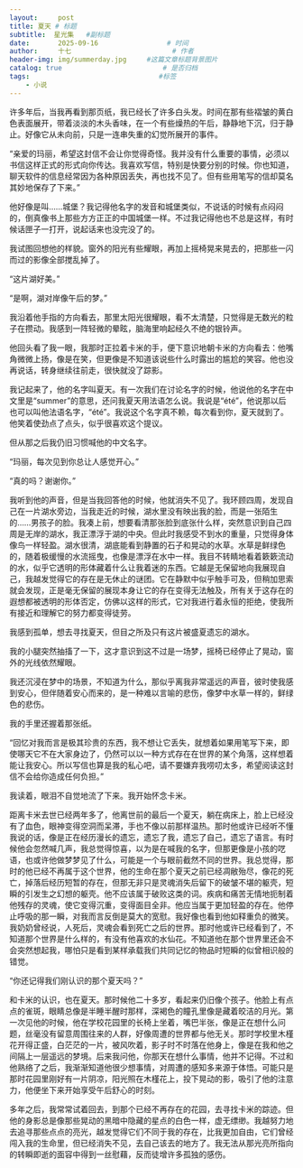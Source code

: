 ```yaml
---
layout:     post                       
title: 夏天 # 标题
subtitle:  星光集   #副标题
date:       2025-09-16                 # 时间
author:     十七                         # 作者
header-img: img/summerday.jpg     #这篇文章标题背景图片
catalog: true                         # 是否归档
tags:                                #标签
    - 小说
---
```

许多年后，当我再看到那页纸，我已经长了许多白头发。时间在那有些褶皱的黄白色表面展开，带着淡淡的木头香味，在一个有些燥热的午后，静静地下沉，归于静止。好像它从未向前，只是一连串失重的幻觉所展开的事件。

“亲爱的玛丽，希望这封信不会让你觉得奇怪。我并没有什么重要的事情，必须以书信这样正式的形式向你传达。我喜欢写信，特别是快要分别的时候。你也知道，聊天软件的信息经常因为各种原因丢失，再也找不见了。但有些用笔写的信却莫名其妙地保存了下来。”

他好像是叫……城堡？我记得他名字的发音和城堡类似，不说话的时候有点闷闷的，倒真像书上那些方方正正的中国城堡一样。不过我记得他也不总是这样，有时候话匣子一打开，说起话来也没完没了的。

我试图回想他的样貌。窗外的阳光有些耀眼，再加上摇椅晃来晃去的，把那些一闪而过的影像全部搅乱掉了。

“这片湖好美。”

“是啊，湖对岸像午后的梦。”

我沿着他手指的方向看去，那里太阳光很耀眼，看不太清楚，只觉得是无数光的粒子在攒动。我感到一阵轻微的晕眩，脑海里响起经久不绝的银铃声。

他回头看了我一眼，我那时正拉着卡米的手，便下意识地朝卡米的方向看去：他嘴角微微上扬，像是在笑，但更像是不知道该说些什么时露出的尴尬的笑容。他也没再说话，转身继续往前走，很快就没了踪影。

我记起来了，他的名字叫夏天。有一次我们在讨论名字的时候，他说他的名字在中文里是“summer”的意思，还问我夏天用法语怎么说。我说是“été”，他说那以后也可以叫他法语名字，“été”。我说这个名字真不赖，每次看到你，夏天就到了。他笑着使劲点了点头，似乎很喜欢这个提议。

但从那之后我仍旧习惯喊他的中文名字。

“玛丽，每次见到你总让人感觉开心。”

“真的吗？谢谢你。”

我听到他的声音，但是当我回答他的时候，他就消失不见了。我环顾四周，发现自己在一片湖水旁边，当我走近的时候，湖水里没有映出我的脸，而是一张陌生的……男孩子的脸。我凑上前，想要看清那张脸到底张什么样，突然意识到自己四周是无岸的湖水，我正漂浮于湖的中央。但此时我感受不到水的重量，只觉得身体像鸟一样轻盈。湖水很清，湖底能看到静置的石子和晃动的水草。水草是鲜绿色的，随着极缓慢的水流摇曳，也像是漂浮在水中一样。我目不转睛地看着簌簌流动的水，似乎它透明的形体藏着什么让我着迷的东西。它越是无保留地向我展现自己，我越发觉得它的存在是无休止的谜团。它在静默中似乎触手可及，但稍加思索就会发现，正是毫无保留的展现本身让它的存在变得无法触及，所有关于这存在的遐想都被透明的形体否定，仿佛以这样的形式，它对我进行着永恒的拒绝，使我所有接近和理解它的努力都变得徒劳。

我感到孤单，想去寻找夏天，但目之所及只有这片被盛夏遗忘的湖水。

我的小腿突然抽搐了一下，这才意识到这不过是一场梦，摇椅已经停止了晃动，窗外的光线依然耀眼。

我还沉浸在梦中的场景，不知道为什么，那似乎离我非常遥远的声音，彼时使我感到安心，但伴随着安心而来的，是一种难以言喻的悲伤，像梦中水草一样的，鲜绿色的悲伤。

我的手里还握着那张纸。

“回忆对我而言是极其珍贵的东西，我不想让它丢失，就想着如果用笔写下来，即使哪天它不在大家身边了，仍然可以以一种方式存在在世界的某个角落，这样想着能让我安心。所以写信也算是我的私心吧，请不要嫌弃我唠叨太多，希望阅读这封信不会给你造成任何负担。”

我读着，眼泪不自觉地流了下来。我开始怀念卡米。

距离卡米去世已经两年多了，他离世前的最后一个夏天，躺在病床上，脸上已经没有了血色，眼神变得空洞而呆滞，手也不像以前那样温热。那时他或许已经听不懂我说的话，像是正在经历漫长的遗忘，遗忘了我，遗忘了自己，遗忘了语言。有时候他会忽然喊几声，我总觉得惊喜，以为是在喊我的名字，但那更像是小孩的呓语，也或许他做梦梦见了什么，可能是一个与眼前截然不同的世界。我总觉得，那时的他已经不再属于这个世界，他的生命在那个夏天之前已经凋敝殆尽，像花的死亡，掉落后经历短暂的存在，但那无非只是灵魂消失后留下的破皱不堪的躯壳，短瞬的引发生之幻想的躯壳。他不应该属于破败这类的词。疾病和痛苦无情地扼制着他残存的灵魂，使它变得沉重，变得面目全非。他应当属于更加轻盈的存在。他停止呼吸的那一瞬，对我而言反倒是莫大的宽慰。我好像也看到他如释重负的微笑。我奶奶曾经说，人死后，灵魂会看到死亡之后的世界。那时他或许已经看到了，不知道那个世界是什么样的，有没有他喜欢的水仙花。不知道他在那个世界里还会不会突然想起我，哪怕只是看到某样承载我们共同记忆的物品时短瞬的似曾相识般的错觉。

“你还记得我们刚认识的那个夏天吗？”

和卡米的认识，也在夏天。那时候他二十多岁，看起来仍旧像个孩子。他脸上有点点的雀斑，眼睛总像是半睡半醒时那样，深褐色的瞳孔里像是藏着皎洁的月光。第一次见他的时候，他在学校花园里的长椅上坐着，嘴巴半张，像是正在想什么问题，丝毫没有留意周围往来的人群，好像周遭的世界都与他无关。那时学校里木槿花开得正盛，白茫茫的一片，被风吹着，影子时不时落在他身上，像是在我和他之间隔上一层遥远的梦境。后来我问他，你那天在想什么事情，他并不记得。不过和他熟络了之后，我渐渐知道他很少想事情，对周遭的感知多来源于体悟。可能只是那时花园里刚好有一片阴凉，阳光照在木槿花上，投下晃动的影，吸引了他的注意力，他便坐下来开始享受午后舒心的时刻。

多年之后，我常常试着回去，到那个已经不再存在的花园，去寻找卡米的踪迹。但他的身影总是像那些晃动的黑暗中隐藏的星点的白色一样，虚无缥缈。我越努力地去追寻那些点点的亮光，越发觉得它们不同于我的存在，比我更加自由，它们曾经闯入我的生命里，但已经消失不见，去自己该去的地方了。我无法从那光亮所指向的转瞬即逝的面容中得到一丝慰藉，反而徒增许多孤独的感伤。
